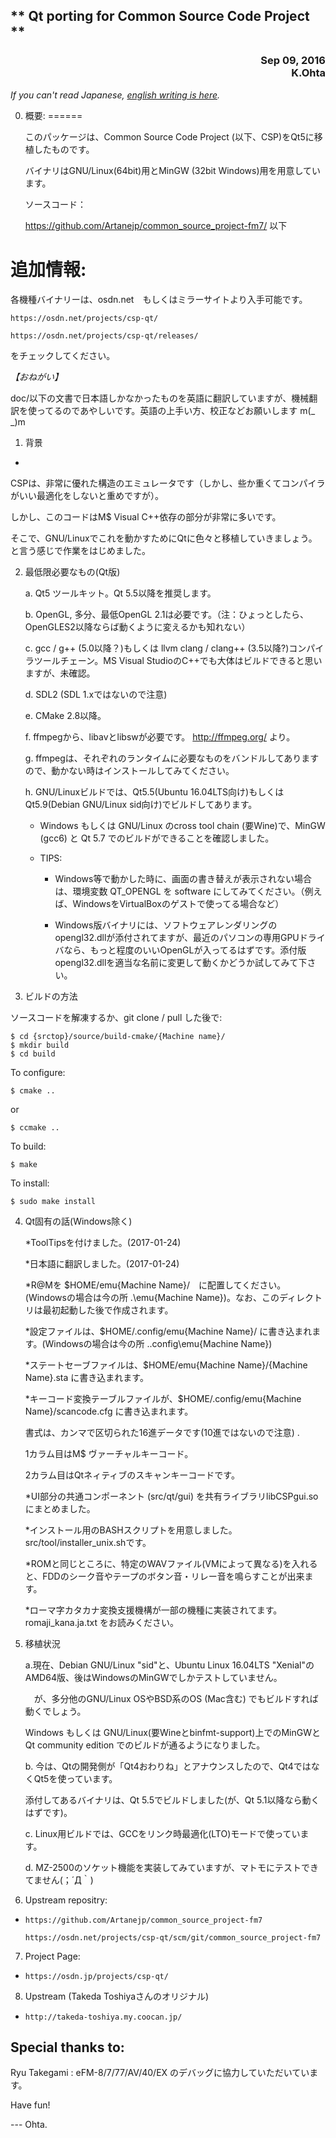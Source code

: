 <H2>** Qt porting for Common Source Code Project **</H2>
<div align="right">
<H3>Sep 09, 2016<BR>
K.Ohta <whatisthis.sowhat _at_ gmail.com></H3>
</div>

*If you can't read Japanese, [english writing is here](/README.en.md/).*

0. 概要:
======

   このパッケージは、Common Source Code Project (以下、CSP)をQt5に移植したものです。
   
   バイナリはGNU/Linux(64bit)用とMinGW (32bit Windows)用を用意しています。
   
   ソースコード：
   
     https://github.com/Artanejp/common_source_project-fm7/ 以下

追加情報:
=======
   
各機種バイナリーは、osdn.net　もしくはミラーサイトより入手可能です。
    
    https://osdn.net/projects/csp-qt/  
   
    https://osdn.net/projects/csp-qt/releases/

をチェックしてください。

*【おねがい】*

doc/以下の文書で日本語しかなかったものを英語に翻訳していますが、機械翻訳を使ってるのであやしいです。英語の上手い方、校正などお願いします m(_ _)m

1. 背景
-

   CSPは、非常に優れた構造のエミュレータです（しかし、些か重くてコンパイラがいい最適化をしないと重めですが）。
   
   しかし、このコードはM$ Visual C++依存の部分が非常に多いです。

   そこで、GNU/Linuxでこれを動かすためにQtに色々と移植していきましょう。と言う感じで作業をはじめました。

2. 最低限必要なもの(Qt版)

   a. Qt5 ツールキット。Qt 5.5以降を推奨します。
   
   b. OpenGL, 多分、最低OpenGL 2.1は必要です。（注：ひょっとしたら、OpenGLES2以降ならば動くように変えるかも知れない）
   
   c. gcc / g++ (5.0以降？)もしくは llvm clang / clang++ (3.5以降?)コンパイラツールチェーン。MS Visual StudioのC++でも大体はビルドできると思いますが、未確認。
      
   d. SDL2 (SDL 1.xではないので注意)
   
   e. CMake 2.8以降。
   
   f. ffmpegから、libavとlibswが必要です。 http://ffmpeg.org/ より。
   
   g. ffmpegは、それぞれのランタイムに必要なものをバンドルしてありますので、動かない時はインストールしてみてください。
      
   h. GNU/Linuxビルドでは、Qt5.5(Ubuntu 16.04LTS向け)もしくはQt5.9(Debian GNU/Linux sid向け)でビルドしてあります。
   
   * Windows もしくは GNU/Linux のcross tool chain (要Wine)で、MinGW (gcc6) と Qt 5.7 でのビルドができることを確認しました。
     
   * TIPS:
   
     * Windows等で動かした時に、画面の書き替えが表示されない場合は、環境変数 QT_OPENGL を software にしてみてください。（例えば、WindowsをVirtualBoxのゲストで使ってる場合など）
       
     * Windows版バイナリには、ソフトウェアレンダリングのopengl32.dllが添付されてますが、最近のパソコンの専用GPUドライバなら、もっと程度のいいOpenGLが入ってるはずです。添付版opengl32.dllを適当な名前に変更して動くかどうか試してみて下さい。
     
3. ビルドの方法

ソースコードを解凍するか、git clone / pull した後で:
   
    $ cd {srctop}/source/build-cmake/{Machine name}/
    $ mkdir build
    $ cd build

To configure:
   
    $ cmake ..
   
or
   
    $ ccmake ..

To build:
   
    $ make

To install:
   
    $ sudo make install

4. Qt固有の話(Windows除く)

   *ToolTipsを付けました。(2017-01-24)
      
   *日本語に翻訳しました。(2017-01-24)
   
   *R@Mを $HOME/emu{Machine Name}/　に配置してください。(Windowsの場合は今の所 .\emu{Machine Name}\)。なお、このディレクトリは最初起動した後で作成されます。
   
   *設定ファイルは、$HOME/.config/emu{Machine Name}/ に書き込まれます。(Windowsの場合は今の所 .\.config\emu{Machine Name}\)
   
   *ステートセーブファイルは、$HOME/emu{Machine Name}/{Machine Name}.sta に書き込まれます。
   
   *キーコード変換テーブルファイルが、$HOME/.config/emu{Machine Name}/scancode.cfg に書き込まれます。
   
     書式は、カンマで区切られた16進データです(10進ではないので注意) .
     
     1カラム目はM$ ヴァーチャルキーコード。
     
     2カラム目はQtネィティブのスキャンキーコードです。
     
   *UI部分の共通コンポーネント (src/qt/gui) を共有ライブラリlibCSPgui.soにまとめました。
   
   *インストール用のBASHスクリプトを用意しました。src/tool/installer_unix.shです。
   
   *ROMと同じところに、特定のWAVファイル(VMによって異なる)を入れると、FDDのシーク音やテープのボタン音・リレー音を鳴らすことが出来ます。
   
   *ローマ字カタカナ変換支援機構が一部の機種に実装されてます。romaji_kana.ja.txt をお読みください。
    
5. 移植状況
   
   a.現在、Debian GNU/Linux "sid"と、Ubuntu Linux 16.04LTS "Xenial"の AMD64版、後はWindowsのMinGWでしかテストしていません。
   
   　が、多分他のGNU/Linux OSやBSD系のOS (Mac含む) でもビルドすれば動くでしょう。
   
     Windows もしくは GNU/Linux(要Wineとbinfmt-support)上でのMinGWとQt community edition でのビルドが通るようになりました。
      
   b. 今は、Qtの開発側が「Qt4おわりね」とアナウンスしたので、Qt4ではなくQt5を使っています。
   
      添付してあるバイナリは、Qt 5.5でビルドしました(が、Qt 5.1以降なら動くはずです)。

   c. Linux用ビルドでは、GCCをリンク時最適化(LTO)モードで使っています。
   
   d. MZ-2500のソケット機能を実装してみていますが、マトモにテストできてません(；´Д｀)
   
6. Upstream repositry:
-
      https://github.com/Artanejp/common_source_project-fm7
      
      https://osdn.net/projects/csp-qt/scm/git/common_source_project-fm7

7. Project Page:
-
      https://osdn.jp/projects/csp-qt/

8. Upstream (Takeda Toshiyaさんのオリジナル)
-
      http://takeda-toshiya.my.coocan.jp/


Special thanks to:
-
  Ryu Takegami : eFM-8/7/77/AV/40/EX のデバッグに協力していただいています。

Have fun!

--- Ohta.
 
   
